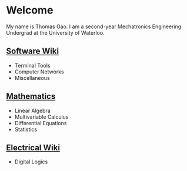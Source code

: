 # Welcome

My name is Thomas Gao. I am a second-year Mechatronics Engineering Undergrad at the University of Waterloo.

## [Software Wiki](software)

- Terminal Tools
- Computer Networks
- Miscellaneous

## [Mathematics](math)

- Linear Algebra
- Multivariable Calculus
- Differential Equations
- Statistics

## [Electrical Wiki](electrical)

- Digital Logics